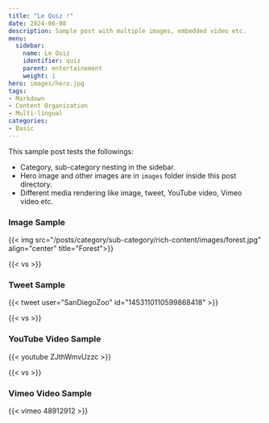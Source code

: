 ```yaml
---
title: "Le Quiz !"
date: 2024-06-08
description: Sample post with multiple images, embedded video etc.
menu:
  sidebar:
    name: Le Quiz
    identifier: quiz
    parent: entertainement
    weight: 1
hero: images/hero.jpg
tags:
- Markdown
- Content Organization
- Multi-lingual
categories:
- Basic
---
```


This sample post tests the followings:

- Category, sub-category nesting in the sidebar.
- Hero image and other images are in `images` folder inside this post directory.
- Different media rendering like image, tweet, YouTube video, Vimeo video etc.

### Image Sample

{{< img src="/posts/category/sub-category/rich-content/images/forest.jpg" align="center" title="Forest">}}

{{< vs >}}

### Tweet Sample

{{< tweet user="SanDiegoZoo" id="1453110110599868418" >}}

{{< vs >}}

### YouTube Video Sample

{{< youtube ZJthWmvUzzc >}}

{{< vs >}}

### Vimeo Video Sample

{{< vimeo 48912912 >}}
